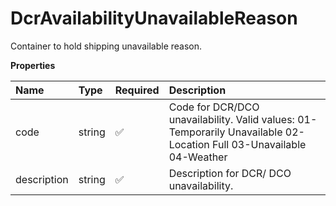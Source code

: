 # DcrAvailabilityUnavailableReason

Container to hold shipping unavailable reason.

**Properties**

| Name        | Type   | Required | Description                                                                                                          |
| :---------- | :----- | :------- | :------------------------------------------------------------------------------------------------------------------- |
| code        | string | ✅       | Code for DCR/DCO unavailability. Valid values: 01-Temporarily Unavailable 02-Location Full 03-Unavailable 04-Weather |
| description | string | ✅       | Description for DCR/ DCO unavailability.                                                                             |

<!-- This file was generated by liblab | https://liblab.com/ -->
